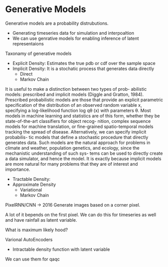 # Generative Models

Generative models are a probability distrubutions.

- Generating timeseries data for simulation and interpoaltion
- We can use genrative models for enabling inference of latent representaions

Taxonamy of generative models

- Explicit Density: Estimates the true pdb or cdf over the sample space
- Implicit Density: It is a stochatic process that generates data directly
    - Direct
    - Markov Chain

It is useful to make a distinction between two types of prob-
abilistic models: prescribed and implicit models (Diggle
and Gratton, 1984). Prescribed probabilistic models are
those that provide an explicit parametric specification of the
distribution of an observed random variable x, specifying a
log-likelihood function log qθ (x) with parameters θ. Most
models in machine learning and statistics are of this form,
whether they be state-of-the-art classifiers for object recog-
nition, complex sequence models for machine translation,
or fine-grained spatio-temporal models tracking the spread
of disease. Alternatively, we can specify implicit probabilis-
tic models that define a stochastic procedure that directly
generates data. Such models are the natural approach for
problems in climate and weather, population genetics, and
ecology, since the mechanistic understanding of such sys-
tems can be used to directly create a data simulator, and
hence the model. It is exactly because implicit models are
more natural for many problems that they are of interest and
importance.


- Tractable Density: 
- Approximate Density
    - Variational
    - Markov Chain


PixelRNN/CNN -> 2016 
Generate images based on a corner pixel.

A lot of it bepends on the first pixel. We can do this for timeseries as well and have rainfall as latent variable.

What is maximum likely hood?

Varional AutoEncoders
- Intractable density function with latent variable

We can use them for qaqc 
